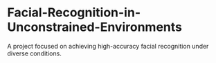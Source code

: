 # Facial-Recognition-in-Unconstrained-Environments
A project focused on achieving high-accuracy facial recognition under diverse conditions.
